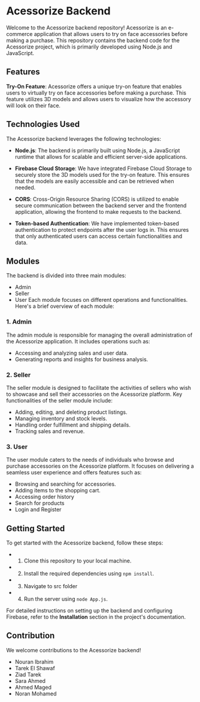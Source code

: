 
# Acessorize Backend

Welcome to the Acessorize backend repository!
Acessorize is an e-commerce application that allows users to try on face accessories before making a purchase. 
This repository contains the backend code for the Acessorize project, which is primarily developed using Node.js and JavaScript.

## Features

**Try-On Feature**: Acessorize offers a unique try-on feature that enables users to virtually try on face accessories before making a purchase. 
This feature utilizes 3D models and allows users to visualize how the accessory will look on their face.

## Technologies Used

The Acessorize backend leverages the following technologies:

- **Node.js**: The backend is primarily built using Node.js, a JavaScript runtime that allows for scalable and efficient server-side applications.

- **Firebase Cloud Storage**: We have integrated Firebase Cloud Storage to securely store the 3D models used for the try-on feature. This ensures that the models are easily accessible and can be retrieved when needed.

- **CORS**: Cross-Origin Resource Sharing (CORS) is utilized to enable secure communication between the backend server and the frontend application, allowing the frontend to make requests to the backend.

- **Token-based Authentication**: We have implemented token-based authentication to protect endpoints after the user logs in. This ensures that only authenticated users can access certain functionalities and data.

## Modules

The backend is divided into three main modules: 
- Admin 
- Seller  
- User
Each module focuses on different operations and functionalities. Here's a brief overview of each module:

### 1. Admin

The admin module is responsible for managing the overall administration of the Acessorize application. It includes operations such as:

- Accessing and analyzing sales and user data.
- Generating reports and insights for business analysis.

### 2. Seller

The seller module is designed to facilitate the activities of sellers who wish to showcase and sell their accessories on the Acessorize platform. Key functionalities of the seller module include:

- Adding, editing, and deleting product listings.
- Managing inventory and stock levels.
- Handling order fulfillment and shipping details.
- Tracking sales and revenue.

### 3. User

The user module caters to the needs of individuals who browse and purchase accessories on the Acessorize platform. It focuses on delivering a seamless user experience and offers features such as:

- Browsing and searching for accessories.
- Adding items to the shopping cart.
- Accessing order history 
- Search for products 
- Login and Register

## Getting Started

To get started with the Acessorize backend, follow these steps:

- 1. Clone this repository to your local machine.
- 2. Install the required dependencies using `npm install`.
- 3. Navigate to src folder
- 4. Run the server using `node App.js`.

For detailed instructions on setting up the backend and configuring Firebase, refer to the **Installation** section in the project's documentation.

## Contribution

We welcome contributions to the Acessorize backend! 

- Nouran Ibrahim
- Tarek El Shawaf
- Ziad Tarek
- Sara Ahmed
- Ahmed Maged
- Noran Mohamed
